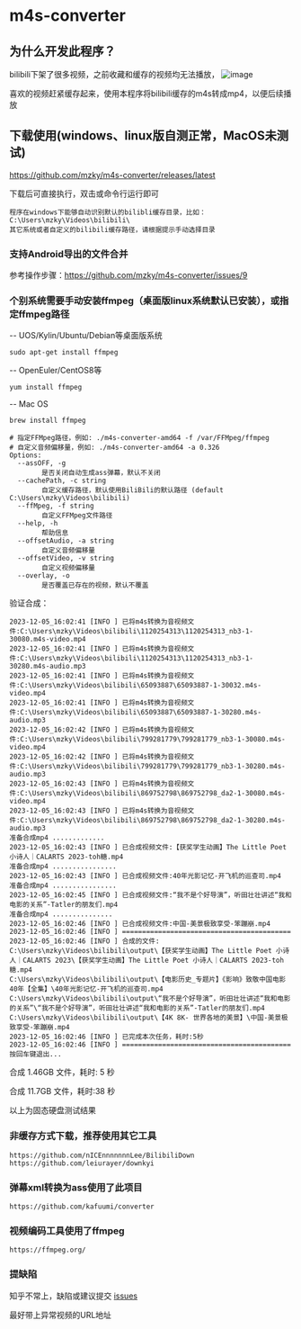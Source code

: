 # m4s-converter

## 为什么开发此程序？
bilibili下架了很多视频，之前收藏和缓存的视频均无法播放，
![image](https://github.com/mzky/m4s-converter/assets/13345233/ea8bc799-e47d-40ca-bde4-c47193f0e453)

喜欢的视频赶紧缓存起来，使用本程序将bilibili缓存的m4s转成mp4，以便后续播放

## 下载使用(windows、linux版自测正常，MacOS未测试)
https://github.com/mzky/m4s-converter/releases/latest

下载后可直接执行，双击或命令行运行即可

```
程序在windows下能够自动识别默认的bilibli缓存目录，比如：
C:\Users\mzky\Videos\bilibili\
其它系统或者自定义的bilibili缓存路径，请根据提示手动选择目录
```
### 支持Android导出的文件合并
参考操作步骤：https://github.com/mzky/m4s-converter/issues/9

### 个别系统需要手动安装ffmpeg（桌面版linux系统默认已安装），或指定ffmpeg路径

-- UOS/Kylin/Ubuntu/Debian等桌面版系统
```
sudo apt-get install ffmpeg
```
-- OpenEuler/CentOS8等
```
yum install ffmpeg
```
-- Mac OS
```
brew install ffmpeg
```

```
# 指定FFMpeg路径，例如: ./m4s-converter-amd64 -f /var/FFMpeg/ffmpeg
# 自定义音频偏移量，例如: ./m4s-converter-amd64 -a 0.326
Options:
  --assOFF, -g
        是否关闭自动生成ass弹幕，默认不关闭
  --cachePath, -c string
        自定义缓存路径，默认使用BiliBili的默认路径 (default C:\Users\mzky\Videos\bilibili)
  --ffMpeg, -f string
        自定义FFMpeg文件路径
  --help, -h
        帮助信息
  --offsetAudio, -a string
        自定义音频偏移量
  --offsetVideo, -v string
        自定义视频偏移量
  --overlay, -o
        是否覆盖已存在的视频，默认不覆盖
```

验证合成：
```
2023-12-05_16:02:41 [INFO ] 已将m4s转换为音视频文件:C:\Users\mzky\Videos\bilibili\1120254313\1120254313_nb3-1-30080.m4s-video.mp4
2023-12-05_16:02:41 [INFO ] 已将m4s转换为音视频文件:C:\Users\mzky\Videos\bilibili\1120254313\1120254313_nb3-1-30280.m4s-audio.mp3
2023-12-05_16:02:41 [INFO ] 已将m4s转换为音视频文件:C:\Users\mzky\Videos\bilibili\65093887\65093887-1-30032.m4s-video.mp4
2023-12-05_16:02:41 [INFO ] 已将m4s转换为音视频文件:C:\Users\mzky\Videos\bilibili\65093887\65093887-1-30280.m4s-audio.mp3
2023-12-05_16:02:42 [INFO ] 已将m4s转换为音视频文件:C:\Users\mzky\Videos\bilibili\799281779\799281779_nb3-1-30080.m4s-video.mp4
2023-12-05_16:02:42 [INFO ] 已将m4s转换为音视频文件:C:\Users\mzky\Videos\bilibili\799281779\799281779_nb3-1-30280.m4s-audio.mp3
2023-12-05_16:02:43 [INFO ] 已将m4s转换为音视频文件:C:\Users\mzky\Videos\bilibili\869752798\869752798_da2-1-30080.m4s-video.mp4
2023-12-05_16:02:43 [INFO ] 已将m4s转换为音视频文件:C:\Users\mzky\Videos\bilibili\869752798\869752798_da2-1-30280.m4s-audio.mp3
准备合成mp4 .............
2023-12-05_16:02:43 [INFO ] 已合成视频文件:【获奖学生动画】The Little Poet 小诗人｜CALARTS 2023-toh糖.mp4
准备合成mp4 ................
2023-12-05_16:02:43 [INFO ] 已合成视频文件:40年光影记忆-开飞机的巡查司.mp4
准备合成mp4 ................
2023-12-05_16:02:45 [INFO ] 已合成视频文件:“我不是个好导演”，听田壮壮讲述“我和电影的关系”-Tatler的朋友们.mp4
准备合成mp4 ...............
2023-12-05_16:02:46 [INFO ] 已合成视频文件:中国-美景极致享受-笨蹦崩.mp4
2023-12-05_16:02:46 [INFO ] ==========================================
2023-12-05_16:02:46 [INFO ] 合成的文件:
C:\Users\mzky\Videos\bilibili\output\【获奖学生动画】The Little Poet 小诗人｜CALARTS 2023\【获奖学生动画】The Little Poet 小诗人｜CALARTS 2023-toh糖.mp4
C:\Users\mzky\Videos\bilibili\output\【电影历史_专题片】《影响》致敬中国电影40年【全集】\40年光影记忆-开飞机的巡查司.mp4
C:\Users\mzky\Videos\bilibili\output\“我不是个好导演”，听田壮壮讲述“我和电影的关系”\“我不是个好导演”，听田壮壮讲述“我和电影的关系”-Tatler的朋友们.mp4
C:\Users\mzky\Videos\bilibili\output\【4K 8K- 世界各地的美景】\中国-美景极致享受-笨蹦崩.mp4
2023-12-05_16:02:46 [INFO ] 已完成本次任务，耗时:5秒
2023-12-05_16:02:46 [INFO ] ==========================================
按回车键退出...
```

合成 1.46GB 文件，耗时: 5 秒

合成 11.7GB 文件，耗时:38 秒

以上为固态硬盘测试结果

### 非缓存方式下载，推荐使用其它工具
```
https://github.com/nICEnnnnnnnLee/BilibiliDown
https://github.com/leiurayer/downkyi
```

### 弹幕xml转换为ass使用了此项目
```
https://github.com/kafuumi/converter
```

### 视频编码工具使用了ffmpeg
```
https://ffmpeg.org/
```

### 提缺陷

知乎不常上，缺陷或建议提交 [issues](https://github.com/mzky/m4s-converter/issues/new/choose) 

最好带上异常视频的URL地址
